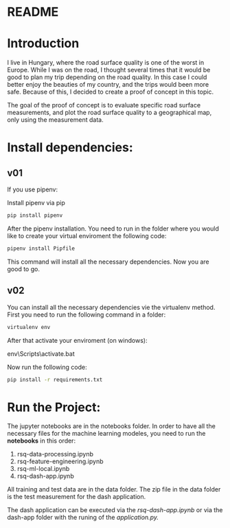# README

# Introduction

I live in Hungary, where the road surface quality is one of the worst in Europe. While I was on the road, I thought several times that it would be good to plan my trip depending on the road quality. In this case I could better enjoy the beauties of my country, and the trips would been more safe. Because of this, I decided to create a proof of concept in this topic.

The goal of the proof of concept is to evaluate specific road surface measurements, and plot the road surface quality to a geographical map, only using the measurement data.

# Install dependencies:

## v01

If you use pipenv:

Install pipenv via pip

```bash
pip install pipenv
```

After the pipenv installation. You need to run in the folder where you would like to create your virtual enviroment the following code:

```bash
pipenv install Pipfile
```

This command will install all the necessary dependencies. Now you are good to go.

## v02

You can install all the necessary dependencies vie the virtualenv method. First you need to run the following command in a folder:

```bash
virtualenv env
```

After that activate your enviroment (on windows):

env\Scripts\activate.bat

Now run the following code:

```bash
pip install -r requirements.txt
```

# Run the Project:

The jupyter notebooks are in the notebooks folder. In order to have all the necessary files for the machine learning modeles, you need to run the **notebooks** in this order:

1. rsq-data-processing.ipynb
2. rsq-feature-engineering.ipynb
3. rsq-ml-local.ipynb
4. rsq-dash-app.ipynb

 All training and test data are in the data folder. The zip file in the data folder is the test measurement for the dash application. 

The dash application can be executed via the *rsq-dash-app.ipynb* or via the dash-app folder with the runing of the *application.py.*